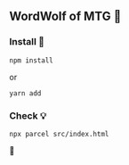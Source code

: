 ## WordWolf of MTG :wolf:

### Install :sauropod:
```
npm install
```
or
```
yarn add
```
### Check :bulb:
```
npx parcel src/index.html
```

:turtle: